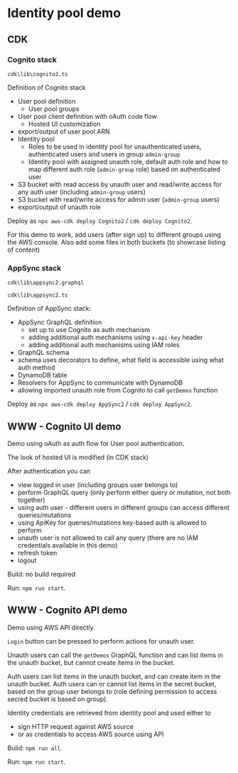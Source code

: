 # Identity pool demo

## CDK

### Cognito stack
`cdk\lib\cognito2.ts`

Definition of Cognito stack
* User pool definition
  * User pool groups
* User pool client definition with oAuth code flow
  * Hosted UI customization
* export/output of user pool ARN
* Identity pool
  * Roles to be used in identity pool for unauthenticated users, authenticated users and users in group `admin-group`
  * Identity pool with assigned unauth role, default auth role and how to map different auth role (`admin-group` role) based on authenticated user
* S3 bucket with read access by unauth user and read/write access for any auth user (including `admin-group` users)
* S3 bucket with read/write access for admin user (`admin-group` users)
* export/output of unauth role

Deploy as `npx aws-cdk deploy Cognito2` / `cdk deploy Cognito2`.

For this demo to work, add users (after sign up) to different groups using the AWS console. Also add some files in both buckets (to showcase listing of content)

### AppSync stack
`cdk\lib\appsync2.graphql`

`cdk\lib\appsync2.ts`

Definition of AppSync stack:
* AppSync GraphQL definition
  * set up to use Cognito as auth mechanism
  * adding additional auth mechanisms using `x-api-key` header 
  * adding additional auth mechanisms using IAM roles
* GraphQL schema
 * schema uses decorators to define, what field is accessible using what auth method
* DynamoDB table
* Resolvers for AppSync to communicate with DynamoDB
* allowing imported unauth role from Cognito to call `getDemos` function

Deploy as `npx aws-cdk deploy AppSync2` / `cdk deploy AppSync2`.

## WWW - Cognito UI demo

Demo using oAuth as auth flow for User pool authentication.

The look of hosted UI is modified (in CDK stack)

After authentication you can
* view logged in user (including groups user belongs to)
* perform GraphQL query (only perform either query or mutation, not both together)
 * using auth user - different users in different groups can access different queries/mutations
 * using ApiKey for queries/mutations key-based auth is allowed to perform
 * unauth user is not allowed to call any query (there are no IAM credentials available in this demo)
* refresh token
* logout

Build: no build required

Run: `npm run start`.

## WWW - Cognito API demo

Demo using AWS API directly.

`Login` button can be pressed to perform actions for unauth user.

Unauth users can call the `getDemos` GraphQL function and can list items in the unauth bucket, but cannot create items in the bucket.

Auth users can list items in the unauth bucket, and can create item in the unauth bucket.
Auth users can or cannot list items in the secret bucket, based on the group user belongs to (role defining permission to access secred bucket is based on group).

Identity credentials are retrieved from identity pool and used either to
* sign HTTP request against AWS source
* or as credentials to access AWS source using API

Build: `npm run all`.

Run: `npm run start`.
